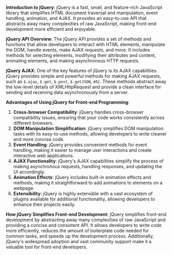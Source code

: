 **Introduction to jQuery**:
jQuery is a fast, small, and feature-rich JavaScript library that simplifies HTML document traversal and manipulation, event handling, animation, and AJAX. It provides an easy-to-use API that abstracts away many complexities of raw JavaScript, making front-end development more efficient and enjoyable.

**jQuery API Overview**:
The jQuery API provides a set of methods and functions that allow developers to interact with HTML elements, manipulate the DOM, handle events, make AJAX requests, and more. It includes methods for selecting elements, modifying their attributes and content, animating elements, and making asynchronous HTTP requests.

**jQuery AJAX**:
One of the key features of jQuery is its AJAX capabilities. jQuery provides simple and powerful methods for making AJAX requests, such as `$.ajax`, `$.get`, `$.post`, `$.getJSON`, etc. These methods abstract away the low-level details of XMLHttpRequest and provide a clean interface for sending and receiving data asynchronously from a server.

**Advantages of Using jQuery for Front-end Programming**:
1. **Cross-browser Compatibility**: jQuery handles cross-browser compatibility issues, ensuring that your code works consistently across different browsers.
2. **DOM Manipulation Simplification**: jQuery simplifies DOM manipulation tasks with its easy-to-use methods, allowing developers to write cleaner and more concise code.
3. **Event Handling**: jQuery provides convenient methods for event handling, making it easier to manage user interactions and create interactive web applications.
4. **AJAX Functionality**: jQuery's AJAX capabilities simplify the process of making asynchronous requests, handling responses, and updating the UI accordingly.
5. **Animation Effects**: jQuery includes built-in animation effects and methods, making it straightforward to add animations to elements on a webpage.
6. **Extensibility**: jQuery is highly extensible with a vast ecosystem of plugins available for additional functionality, allowing developers to enhance their projects easily.

**How jQuery Simplifies Front-end Development**:
jQuery simplifies front-end development by abstracting away many complexities of raw JavaScript and providing a concise and consistent API. It allows developers to write code more efficiently, reduces the amount of boilerplate code needed for common tasks, and speeds up the development process. Additionally, jQuery's widespread adoption and vast community support make it a valuable tool for front-end developers.
